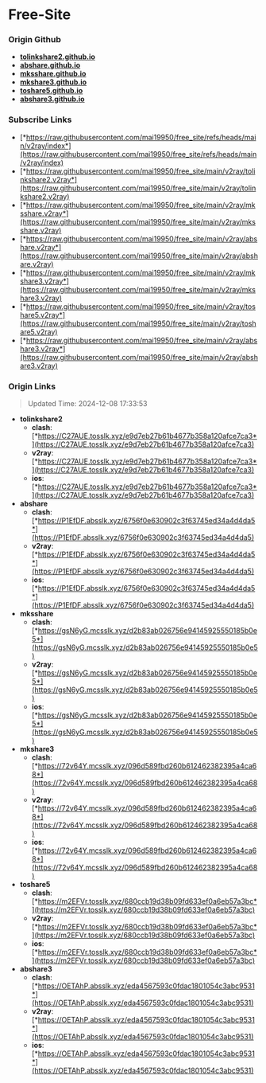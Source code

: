 # Free-Site

### Origin Github

- [**tolinkshare2.github.io**](https://github.com/tolinkshare2/tolinkshare2.github.io)
- [**abshare.github.io**](https://github.com/abshare/abshare.github.io)
- [**mksshare.github.io**](https://github.com/mksshare/mksshare.github.io)
- [**mkshare3.github.io**](https://github.com/mkshare3/mkshare3.github.io)
- [**toshare5.github.io**](https://github.com/toshare5/toshare5.github.io)
- [**abshare3.github.io**](https://github.com/abshare3/abshare3.github.io)

### Subscribe Links

- [*https://raw.githubusercontent.com/mai19950/free_site/refs/heads/main/v2ray/index*](https://raw.githubusercontent.com/mai19950/free_site/refs/heads/main/v2ray/index)
- [*https://raw.githubusercontent.com/mai19950/free_site/main/v2ray/tolinkshare2.v2ray*](https://raw.githubusercontent.com/mai19950/free_site/main/v2ray/tolinkshare2.v2ray)
- [*https://raw.githubusercontent.com/mai19950/free_site/main/v2ray/mksshare.v2ray*](https://raw.githubusercontent.com/mai19950/free_site/main/v2ray/mksshare.v2ray)
- [*https://raw.githubusercontent.com/mai19950/free_site/main/v2ray/abshare.v2ray*](https://raw.githubusercontent.com/mai19950/free_site/main/v2ray/abshare.v2ray)
- [*https://raw.githubusercontent.com/mai19950/free_site/main/v2ray/mkshare3.v2ray*](https://raw.githubusercontent.com/mai19950/free_site/main/v2ray/mkshare3.v2ray)
- [*https://raw.githubusercontent.com/mai19950/free_site/main/v2ray/toshare5.v2ray*](https://raw.githubusercontent.com/mai19950/free_site/main/v2ray/toshare5.v2ray)
- [*https://raw.githubusercontent.com/mai19950/free_site/main/v2ray/abshare3.v2ray*](https://raw.githubusercontent.com/mai19950/free_site/main/v2ray/abshare3.v2ray)

### Origin Links

> Updated Time: 2024-12-08 17:33:53

- **tolinkshare2**
  - **clash**: [*https://C27AUE.tosslk.xyz/e9d7eb27b61b4677b358a120afce7ca3*](https://C27AUE.tosslk.xyz/e9d7eb27b61b4677b358a120afce7ca3)
  - **v2ray**: [*https://C27AUE.tosslk.xyz/e9d7eb27b61b4677b358a120afce7ca3*](https://C27AUE.tosslk.xyz/e9d7eb27b61b4677b358a120afce7ca3)
  - **ios**: [*https://C27AUE.tosslk.xyz/e9d7eb27b61b4677b358a120afce7ca3*](https://C27AUE.tosslk.xyz/e9d7eb27b61b4677b358a120afce7ca3)
- **abshare**
  - **clash**: [*https://P1EfDF.absslk.xyz/6756f0e630902c3f63745ed34a4d4da5*](https://P1EfDF.absslk.xyz/6756f0e630902c3f63745ed34a4d4da5)
  - **v2ray**: [*https://P1EfDF.absslk.xyz/6756f0e630902c3f63745ed34a4d4da5*](https://P1EfDF.absslk.xyz/6756f0e630902c3f63745ed34a4d4da5)
  - **ios**: [*https://P1EfDF.absslk.xyz/6756f0e630902c3f63745ed34a4d4da5*](https://P1EfDF.absslk.xyz/6756f0e630902c3f63745ed34a4d4da5)
- **mksshare**
  - **clash**: [*https://gsN6yG.mcsslk.xyz/d2b83ab026756e94145925550185b0e5*](https://gsN6yG.mcsslk.xyz/d2b83ab026756e94145925550185b0e5)
  - **v2ray**: [*https://gsN6yG.mcsslk.xyz/d2b83ab026756e94145925550185b0e5*](https://gsN6yG.mcsslk.xyz/d2b83ab026756e94145925550185b0e5)
  - **ios**: [*https://gsN6yG.mcsslk.xyz/d2b83ab026756e94145925550185b0e5*](https://gsN6yG.mcsslk.xyz/d2b83ab026756e94145925550185b0e5)
- **mkshare3**
  - **clash**: [*https://72v64Y.mcsslk.xyz/096d589fbd260b612462382395a4ca68*](https://72v64Y.mcsslk.xyz/096d589fbd260b612462382395a4ca68)
  - **v2ray**: [*https://72v64Y.mcsslk.xyz/096d589fbd260b612462382395a4ca68*](https://72v64Y.mcsslk.xyz/096d589fbd260b612462382395a4ca68)
  - **ios**: [*https://72v64Y.mcsslk.xyz/096d589fbd260b612462382395a4ca68*](https://72v64Y.mcsslk.xyz/096d589fbd260b612462382395a4ca68)
- **toshare5**
  - **clash**: [*https://m2EFVr.tosslk.xyz/680ccb19d38b09fd633ef0a6eb57a3bc*](https://m2EFVr.tosslk.xyz/680ccb19d38b09fd633ef0a6eb57a3bc)
  - **v2ray**: [*https://m2EFVr.tosslk.xyz/680ccb19d38b09fd633ef0a6eb57a3bc*](https://m2EFVr.tosslk.xyz/680ccb19d38b09fd633ef0a6eb57a3bc)
  - **ios**: [*https://m2EFVr.tosslk.xyz/680ccb19d38b09fd633ef0a6eb57a3bc*](https://m2EFVr.tosslk.xyz/680ccb19d38b09fd633ef0a6eb57a3bc)
- **abshare3**
  - **clash**: [*https://OETAhP.absslk.xyz/eda4567593c0fdac1801054c3abc9531*](https://OETAhP.absslk.xyz/eda4567593c0fdac1801054c3abc9531)
  - **v2ray**: [*https://OETAhP.absslk.xyz/eda4567593c0fdac1801054c3abc9531*](https://OETAhP.absslk.xyz/eda4567593c0fdac1801054c3abc9531)
  - **ios**: [*https://OETAhP.absslk.xyz/eda4567593c0fdac1801054c3abc9531*](https://OETAhP.absslk.xyz/eda4567593c0fdac1801054c3abc9531)
